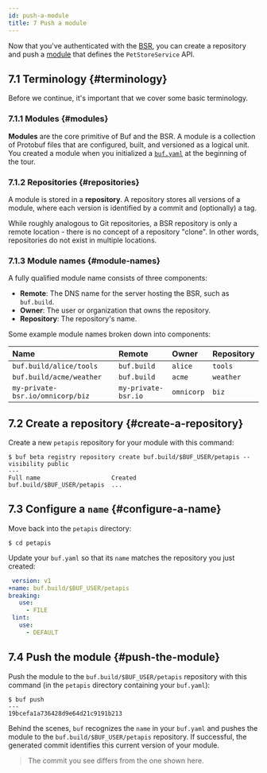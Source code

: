 ```yaml
---
id: push-a-module
title: 7 Push a module
---
```


Now that you've authenticated with the [BSR](../bsr/overview.mdx), you can
create a repository and push a [module](../bsr/overview.mdx#modules) that
defines the `PetStoreService` API.

## 7.1 Terminology {#terminology}

Before we continue, it's important that we cover some basic terminology.

### 7.1.1 Modules {#modules}

**Modules** are the core primitive of Buf and the BSR. A module is a collection
of Protobuf files that are configured, built, and versioned as a logical unit.
You created a module when you initialized a
[`buf.yaml`](../configuration/v1/buf-yaml.md) at the beginning of the tour.

### 7.1.2 Repositories {#repositories}

A module is stored in a **repository**. A repository stores all versions of a
module, where each version is identified by a commit and (optionally) a tag.

While roughly analogous to Git repositories, a BSR repository is only a remote
location - there is no concept of a repository "clone". In other words,
repositories do not exist in multiple locations.

### 7.1.3 Module names {#module-names}

A fully qualified module name consists of three components:

- **Remote**: The DNS name for the server hosting the BSR, such as `buf.build`.
- **Owner**: The user or organization that owns the repository.
- **Repository**: The repository's name.

Some example module names broken down into components:

| Name                             | Remote              | Owner      | Repository |
| :------------------------------- | :------------------ | :--------- | :--------- |
| `buf.build/alice/tools`          | `buf.build`         | `alice`    | `tools`    |
| `buf.build/acme/weather`         | `buf.build`         | `acme`     | `weather`  |
| `my-private-bsr.io/omnicorp/biz` | `my-private-bsr.io` | `omnicorp` | `biz`      |

## 7.2 Create a repository {#create-a-repository}

Create a new `petapis` repository for your module with this command:

```terminal
$ buf beta registry repository create buf.build/$BUF_USER/petapis --visibility public
---
Full name                    Created
buf.build/$BUF_USER/petapis  ...
```

## 7.3 Configure a `name` {#configure-a-name}

Move back into the `petapis` directory:

```terminal
$ cd petapis
```

Update your `buf.yaml` so that its `name` matches the repository you just
created:

```yaml title="buf.yaml" {2}
 version: v1
+name: buf.build/$BUF_USER/petapis
breaking:
   use:
     - FILE
 lint:
   use:
     - DEFAULT
```

## 7.4 Push the module {#push-the-module}

Push the module to the `buf.build/$BUF_USER/petapis` repository with this
command (in the `petapis` directory containing your `buf.yaml`):

```terminal
$ buf push
---
19bcefa1a736428d9e64d21c9191b213
```

Behind the scenes, `buf` recognizes the `name` in your `buf.yaml` and pushes the
module to the `buf.build/$BUF_USER/petapis` repository. If successful, the
generated commit identifies this current version of your module.

> The commit you see differs from the one shown here.
